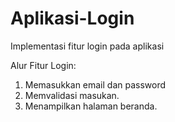 # Aplikasi-Login
Implementasi fitur login pada aplikasi

Alur Fitur Login:
1. Memasukkan email dan password
2. Memvalidasi masukan.
3. Menampilkan halaman beranda.
